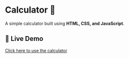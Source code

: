 # Calculator 🧮

A simple calculator built using **HTML, CSS, and JavaScript**.

## 🔗 Live Demo
[Click here to use the calculator](https://divyahub7.github.io/Calculator/)
